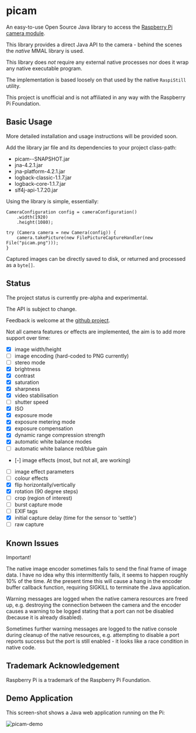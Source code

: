 picam
=====

An easy-to-use Open Source Java library to access the [Raspberry Pi](https://www.raspberrypi.org/)
[camera module](https://www.raspberrypi.org/products/camera-module).

This library provides a direct Java API to the camera - behind the scenes the *native* MMAL
library is used.

This library does *not* require any external native processes nor does it wrap
any native executable program.

The implementation is based loosely on that used by the native `RaspiStill`
utility.

This project is unofficial and is not affiliated in any way with the Raspberry
Pi Foundation.

Basic Usage
-----------

More detailed installation and usage instructions will be provided soon.

Add the library jar file and its dependencies to your project class-path:

 * picam-<version>-SNAPSHOT.jar
 * jna-4.2.1.jar
 * jna-platform-4.2.1.jar
 * logback-classic-1.1.7.jar
 * logback-core-1.1.7.jar
 * slf4j-api-1.7.20.jar

Using the library is simple, essentially:

```
CameraConfiguration config = cameraConfiguration()
    .width(1920)
    .height(1080);

try (Camera camera = new Camera(config)) {
    camera.takePicture(new FilePictureCaptureHandler(new File("picam.png")));
}
```

Captured images can be directly saved to disk, or returned and processed as a
`byte[]`.

Status
------

The project status is currently pre-alpha and experimental.

The API is subject to change.

Feedback is welcome at the [github project](https://github.com/caprica/picam).

Not all camera features or effects are implemented, the aim is to add more
support over time:

- [x] image width/height
- [ ] image encoding (hard-coded to PNG currently)
- [ ] stereo mode
- [x] brightness
- [x] contrast
- [x] saturation
- [x] sharpness
- [x] video stabilisation
- [ ] shutter speed
- [x] ISO
- [x] exposure mode
- [x] exposure metering mode
- [x] exposure compensation
- [x] dynamic range compression strength
- [x] automatic white balance modes
- [ ] automatic white balance red/blue gain
- [-] image effects (most, but not all, are working)
- [ ] image effect parameters
- [ ] colour effects
- [x] flip horizontally/vertically
- [x] rotation (90 degree steps)
- [ ] crop (region of interest)
- [ ] burst capture mode
- [ ] EXIF tags
- [x] initial capture delay (time for the sensor to 'settle')
- [ ] raw capture

Known Issues
------------

Important!

The native image encoder sometimes fails to send the final frame of image data.
I have no idea why this intermittently fails, it seems to happen roughly 10%
of the time. At the present time this will cause a hang in the encoder buffer
callback function, requiring SIGKILL to terminate the Java application.

Warning messages are logged when the native camera resources are freed up, e.g.
destroying the connection between the camera and the encoder causes a warning
to be logged stating that a port can not be disabled (because it is already
disabled).

Sometimes further warning messages are logged to the native console during
cleanup of the native resources, e.g. attempting to disable a port reports
success but the port is still enabled - it looks like a race condition in
native code.

Trademark Acknowledgement
-------------------------

Raspberry Pi is a trademark of the Raspberry Pi Foundation.

Demo Application
----------------

This screen-shot shows a Java web application running on the Pi:

![picam-demo](https://github.com/caprica/picam/raw/master/etc/demo.png "picam-demo")
